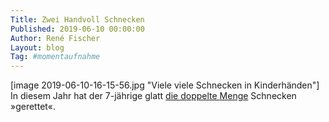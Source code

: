 ```yaml
---
Title: Zwei Handvoll Schnecken
Published: 2019-06-10 00:00:00
Author: René Fischer
Layout: blog
Tag: #momentaufnahme
---
```

[image 2019-06-10-16-15-56.jpg "Viele viele Schnecken in Kinderhänden"]
In diesem Jahr hat der 7-jährige glatt [die doppelte Menge](https://gaehn.org/eine-handvoll-schnecken/) Schnecken &raquo;gerettet&laquo;.
